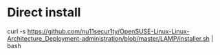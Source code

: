 # Direct install
curl -s https://github.com/nu11secur1ty/OpenSUSE-Linux-Linux-Architecture_Deployment-administration/blob/master/LAMP/installer.sh | bash
